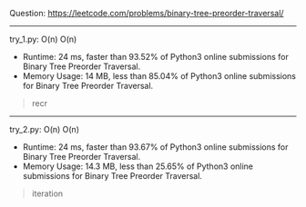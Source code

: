 Question: https://leetcode.com/problems/binary-tree-preorder-traversal/

---

try_1.py: O(n) O(n)
* Runtime: 24 ms, faster than 93.52% of Python3 online submissions for Binary Tree Preorder Traversal.
* Memory Usage: 14 MB, less than 85.04% of Python3 online submissions for Binary Tree Preorder Traversal.

> recr

---

try_2.py: O(n) O(n)
* Runtime: 24 ms, faster than 93.67% of Python3 online submissions for Binary Tree Preorder Traversal.
* Memory Usage: 14.3 MB, less than 25.65% of Python3 online submissions for Binary Tree Preorder Traversal.

> iteration